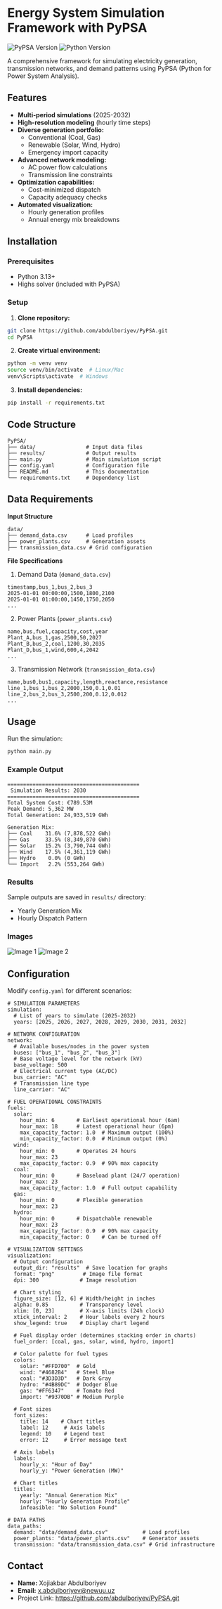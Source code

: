 # Energy System Simulation Framework with PyPSA

![PyPSA Version](https://img.shields.io/badge/PyPSA-0.33.0-brightgreen)
![Python Version](https://img.shields.io/badge/Python-3.13%2B-blue)

A comprehensive framework for simulating electricity generation, transmission networks, and demand patterns using PyPSA (Python for Power System Analysis).

## Features

- **Multi-period simulations** (2025-2032)
- **High-resolution modeling** (hourly time steps)
- **Diverse generation portfolio:**
  - Conventional (Coal, Gas)
  - Renewable (Solar, Wind, Hydro)
  - Emergency import capacity
- **Advanced network modeling:**
  - AC power flow calculations
  - Transmission line constraints
- **Optimization capabilities:**
  - Cost-minimized dispatch
  - Capacity adequacy checks
- **Automated visualization:**
  - Hourly generation profiles
  - Annual energy mix breakdowns

## Installation

### Prerequisites
- Python 3.13+
- Highs solver (included with PyPSA)

### Setup
1. **Clone repository:**
```bash
git clone https://github.com/abdulboriyev/PyPSA.git
cd PyPSA
```

2. **Create virtual environment:**
```bash
python -m venv venv
source venv/bin/activate  # Linux/Mac
venv\Scripts\activate  # Windows
```

3. **Install dependencies:**
```bash
pip install -r requirements.txt
```

## Code Structure

```
PyPSA/
├── data/                # Input data files
├── results/             # Output results
├── main.py              # Main simulation script
├── config.yaml          # Configuration file
├── README.md            # This documentation
└── requirements.txt     # Dependency list
```


## Data Requirements

**Input Structure**
```
data/
├── demand_data.csv      # Load profiles
├── power_plants.csv     # Generation assets
├── transmission_data.csv # Grid configuration
```

**File Specifications**
1. Demand Data (`demand_data.csv`)
```
timestamp,bus_1,bus_2,bus_3
2025-01-01 00:00:00,1500,1800,2100
2025-01-01 01:00:00,1450,1750,2050
...
```

2. Power Plants (`power_plants.csv`)
```
name,bus,fuel,capacity,cost,year
Plant_A,bus_1,gas,2500,50,2027
Plant_B,bus_2,coal,1200,30,2035
Plant_D,bus_1,wind,600,4,2042
...
```

3. Transmission Network (`transmission_data.csv`)
```
name,bus0,bus1,capacity,length,reactance,resistance
line_1,bus_1,bus_2,2000,150,0.1,0.01
line_2,bus_2,bus_3,2500,200,0.12,0.012
...
```

## Usage
Run the simulation:

```bash
python main.py
```

### Example Output

```
==========================================
 Simulation Results: 2030
==========================================
Total System Cost: €789.53M
Peak Demand: 5,362 MW
Total Generation: 24,933,519 GWh

Generation Mix:
├── Coal    31.6% (7,878,522 GWh)
├── Gas     33.5% (8,349,870 GWh)
├── Solar   15.2% (3,790,744 GWh)
├── Wind    17.5% (4,361,119 GWh)
├── Hydro    0.0% (0 GWh)
└── Import   2.2% (553,264 GWh)
```
### Results
Sample outputs are saved in `results/` directory:
- Yearly Generation Mix
- Hourly Dispatch Pattern

### Images
![Image 1](https://github.com/abdulboriyev/PyPSA/blob/main/results/hourly_generation_2030.png?raw=true)
![Image 2](https://github.com/abdulboriyev/PyPSA/blob/main/result/yearly_generation_mix.png?raw=true)


## Configuration

Modify `config.yaml` for different scenarios:
```
# SIMULATION PARAMETERS
simulation:
  # List of years to simulate (2025-2032)
  years: [2025, 2026, 2027, 2028, 2029, 2030, 2031, 2032]

# NETWORK CONFIGURATION
network:
  # Available buses/nodes in the power system
  buses: ["bus_1", "bus_2", "bus_3"]
  # Base voltage level for the network (kV)
  base_voltage: 500
  # Electrical current type (AC/DC)
  bus_carrier: "AC"
  # Transmission line type
  line_carrier: "AC"

# FUEL OPERATIONAL CONSTRAINTS
fuels:
  solar:
    hour_min: 6       # Earliest operational hour (6am)
    hour_max: 18      # Latest operational hour (6pm)
    max_capacity_factor: 1.0  # Maximum output (100%)
    min_capacity_factor: 0.0  # Minimum output (0%)
  wind:
    hour_min: 0       # Operates 24 hours
    hour_max: 23
    max_capacity_factor: 0.9  # 90% max capacity
  coal:
    hour_min: 0       # Baseload plant (24/7 operation)
    hour_max: 23
    max_capacity_factor: 1.0  # Full output capability
  gas:
    hour_min: 0       # Flexible generation
    hour_max: 23
  hydro:
    hour_min: 0       # Dispatchable renewable
    hour_max: 23
    max_capacity_factor: 0.9  # 90% max capacity
    min_capacity_factor: 0    # Can be turned off

# VISUALIZATION SETTINGS
visualization:
  # Output configuration
  output_dir: "results"  # Save location for graphs
  format: "png"         # Image file format
  dpi: 300             # Image resolution
  
  # Chart styling
  figure_size: [12, 6] # Width/height in inches
  alpha: 0.85          # Transparency level
  xlim: [0, 23]        # X-axis limits (24h clock)
  xtick_interval: 2    # Hour labels every 2 hours
  show_legend: true    # Display chart legend
  
  # Fuel display order (determines stacking order in charts)
  fuel_order: [coal, gas, solar, wind, hydro, import]
  
  # Color palette for fuel types
  colors:
    solar: "#FFD700"  # Gold
    wind: "#4682B4"   # Steel Blue
    coal: "#3D3D3D"   # Dark Gray
    hydro: "#4B89DC"  # Dodger Blue
    gas: "#FF6347"    # Tomato Red
    import: "#9370DB" # Medium Purple
  
  # Font sizes
  font_sizes:
    title: 14    # Chart titles
    label: 12     # Axis labels
    legend: 10    # Legend text
    error: 12     # Error message text
  
  # Axis labels
  labels:
    hourly_x: "Hour of Day"
    hourly_y: "Power Generation (MW)"
  
  # Chart titles
  titles:
    yearly: "Annual Generation Mix"
    hourly: "Hourly Generation Profile"
    infeasible: "No Solution Found"

# DATA PATHS
data_paths:
  demand: "data/demand_data.csv"           # Load profiles
  power_plants: "data/power_plants.csv"    # Generator assets
  transmission: "data/transmission_data.csv" # Grid infrastructure
```

## Contact
- **Name:** Xojiakbar Abdulboriyev
- **Email:** x.abdulboriyev@newuu.uz
- Project Link: https://github.com/abdulboriyev/PyPSA.git

